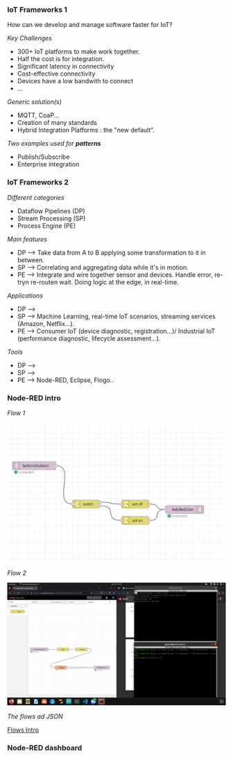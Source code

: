 ### IoT Frameworks 1

How can we develop and manage software faster for IoT?

*Key Challenges*

* 300+ IoT platforms to make work together.
* Half the cost is for integration.
* Significant latency in connectivity
* Cost-effective connectivity
* Devices have a low bandwith to connect
* ...

*Generic solution(s)*

* MQTT, CoaP...
* Creation of many standards
* Hybrid Integration Platforms : the "new default".

*Two examples used for **patterns***

* Publish/Subscribe
* Enterprise integration

### IoT Frameworks 2

*Different categories*

* Dataflow Pipelines (DP)
* Stream Processing (SP)
* Process Engine (PE)

*Main features*

* DP --> Take data from A to B applying some transformation to it in between.
* SP --> Correlating and aggregating data while it's in motion.
* PE --> Integrate and wire together sensor and devices. Handle error, re-tryn re-routen wait. Doing logic at the edge, in real-time.

*Applications*

* DP --> 
* SP --> Machine Learning, real-time IoT scenarios, streaming services (Amazon, Netflix...).
* PE --> Consumer IoT (device diagnostic, registration...)/ Industrial IoT (performance diagnostic, lifecycle assessment...).

*Tools*

* DP -->
* SP --> 
* PE --> Node-RED, Eclipse, Flogo..

### Node-RED intro

*Flow 1* 

![alt text](../..//Pictures/Week_5/flow1.png)

*Flow 2*

![alt text](../..//Pictures/Week_5/flow2.png)

*The flows ad JSON*

[Flows Intro](Node-RED_flows/Node_RED_Intro)

### Node-RED dashboard